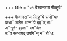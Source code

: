 +++
title = "०१ वैश्वानराय मीळ्हुषे"

+++
वैश्वानरा᳓य मीळ्हु᳓षे सजो᳓षाः  
कथा᳓ दाशेम अग्न᳓ये बृह᳓द् भाः᳓  
अ᳓नूनेन बृहता᳓ वक्ष᳓थेन  
उ᳓प स्तभायद् उपमि᳓न् न᳓ रो᳓धः